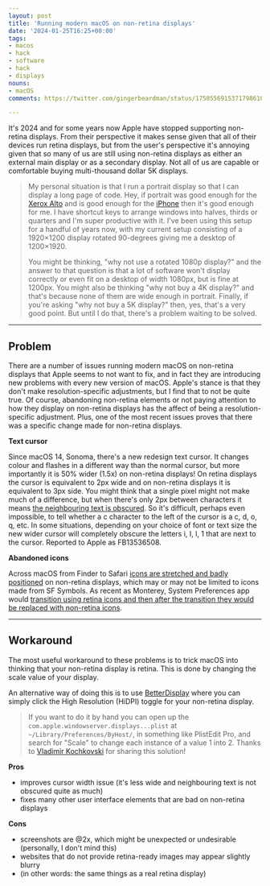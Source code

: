 ```yaml
---
layout: post
title: 'Running modern macOS on non-retina displays'
date: '2024-01-25T16:25+00:00'
tags:
- macos
- hack
- software
- hack
- displays
nouns:
- macOS
comments: https://twitter.com/gingerbeardman/status/1750556915371798610

---
```


It's 2024 and for some years now Apple have stopped supporting non-retina displays. From their perspective it makes sense given that all of their devices run retina displays, but from the user's perspective it's annoying given that so many of us are still using non-retina displays as either an external main display or as a secondary display. Not all of us are capable or comfortable buying multi-thousand dollar 5K displays.

> My personal situation is that I run a portrait display so that I can display a long page of code. Hey, if portrait was good enough for the [Xerox Alto](https://en.wikipedia.org/wiki/Xerox_Alto) and is good enough for the [iPhone](https://en.wikipedia.org/wiki/IPhone) then it's good enough for me. I have shortcut keys to arrange windows into halves, thirds or quarters and I'm super productive with it. I've been using this setup for a handful of years now, with my current setup consisting of a 1920×1200 display rotated 90-degrees giving me a desktop of 1200×1920.
> 
> You might be thinking, "why not use a rotated 1080p display?" and the answer to that question is that a lot of software won't display correctly or even fit on a desktop of width 1080px, but is fine at 1200px. You might also be thinking "why not buy a 4K display?" and that's because none of them are wide enough in portrait. Finally, if you're asking "why not buy a 5K display?" then, yes, that's a very good point. But until I do that, there's a problem waiting to be solved.

----

## Problem

There are a number of issues running modern macOS on non-retina displays that Apple seems to not want to fix, and in fact they are introducing new problems with every new version of macOS. Apple's stance is that they don't make resolution-specific adjustments, but I find that to not be quite true. Of course, abandoning non-retina elements or not paying attention to how they display on non-retina displays has the affect of being a resolution-specific adjustment. Plus, one of the most recent issues proves that there was a specific change made for non-retina displays.

**Text cursor**

Since macOS 14, Sonoma, there's a new redesign text cursor. It changes colour and flashes in a different way than the normal cursor, but more importantly it is 50% wider (1.5x) on non-retina displays! On retina displays the cursor is equivalent to 2px wide and on non-retina displays it is equivalent to 3px side. You might think that a single pixel might not make much of a difference, but when there's only 2px between characters it means [the neighbouring text is obscured](https://forums.macrumors.com/attachments/cursor-non-retina-png.2338640/). So it's difficult, perhaps even impossible, to tell whether a c character to the left of the cursor is a c, d, o, q, etc. In some situations, depending on your choice of font or text size the new wider cursor will completely obscure the letters i, I, l, 1 that are next to the cursor. Reported to Apple as FB13536508.

**Abandoned icons**

Across macOS from Finder to Safari [icons are stretched and badly positioned](https://twitter.com/gingerbeardman/status/1539963156570820608) on non-retina displays, which may or may not be limited to icons made from SF Symbols. As recent as Monterey, System Preferences app would [transition using retina icons and then after the transition they would be replaced with non-retina icons](https://twitter.com/gingerbeardman/status/1539963168654589954).

----

## Workaround

The most useful workaround to these problems is to trick macOS into thinking that your non-retina display is retina. This is done by changing the scale value of your display. 

An alternative way of doing this is to use [BetterDisplay](https://github.com/waydabber/BetterDisplay) where you can simply click the High Resolution (HiDPI) toggle for your non-retina display.

> If you want to do it by hand you can open up the `com.apple.windowserver.displays...plist` at `~/Library/Preferences/ByHost/`, in something like PlistEdit Pro, and search for "Scale" to change each instance of a value 1 into 2. Thanks to [Vladimir Kochkovski](https://www.getvladimir.com) for sharing this solution!

**Pros**
- improves cursor width issue (it's less wide and neighbouring text is not obscured quite as much)
- fixes many other user interface elements that are bad on non-retina displays

**Cons**
- screenshots are @2x, which might be unexpected or undesirable (personally, I don't mind this)
- websites that do not provide retina-ready images may appear slightly blurry
- (in other words: the same things as a real retina display)